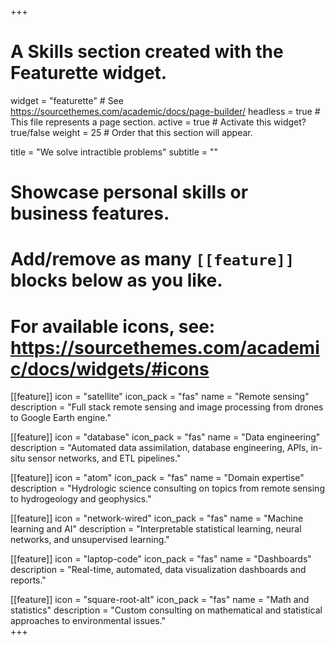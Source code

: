 +++
# A Skills section created with the Featurette widget.
widget = "featurette"  # See https://sourcethemes.com/academic/docs/page-builder/
headless = true  # This file represents a page section.
active = true  # Activate this widget? true/false
weight = 25  # Order that this section will appear.

title = "We solve intractible problems"
subtitle = ""

# Showcase personal skills or business features.
# 
# Add/remove as many `[[feature]]` blocks below as you like.
# 
# For available icons, see: https://sourcethemes.com/academic/docs/widgets/#icons

[[feature]]
  icon = "satellite"
  icon_pack = "fas"
  name = "Remote sensing"
  description = "Full stack remote sensing and image processing from drones to Google Earth engine."
  
[[feature]]
  icon = "database"
  icon_pack = "fas"
  name = "Data engineering"
  description = "Automated data assimilation, database engineering, APIs, in-situ sensor networks, and ETL pipelines."  
  
[[feature]]
  icon = "atom"
  icon_pack = "fas"
  name = "Domain expertise"
  description = "Hydrologic science consulting on topics from remote sensing to hydrogeology and geophysics."

[[feature]]
  icon = "network-wired"
  icon_pack = "fas"
  name = "Machine learning and AI"
  description = "Interpretable statistical learning, neural networks, and unsupervised learning."
  
[[feature]]
  icon = "laptop-code"
  icon_pack = "fas"
  name = "Dashboards"
  description = "Real-time, automated, data visualization dashboards and reports."  

[[feature]]
  icon = "square-root-alt"
  icon_pack = "fas"
  name = "Math and statistics"
  description = "Custom consulting on mathematical and statistical approaches to environmental issues."  
+++

